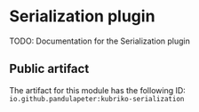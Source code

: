 # Serialization plugin
TODO: Documentation for the Serialization plugin

## Public artifact
The artifact for this module has the following ID:
`io.github.pandulapeter:kubriko-serialization`